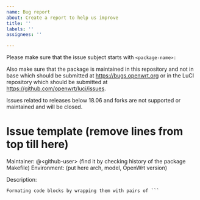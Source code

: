 ```yaml
---
name: Bug report
about: Create a report to help us improve
title: ''
labels: ''
assignees: ''

---
```


Please make sure that the issue subject starts with `<package-name>: `

Also make sure that the package is maintained in this repository and not in base which should be submitted at https://bugs.openwrt.org or in the LuCI repository which should be submitted at https://github.com/openwrt/luci/issues.

Issues related to releases below 18.06 and forks are not supported or maintained and will be closed.

# Issue template (remove lines from top till here)

Maintainer: @\<github-user> (find it by checking history of the package Makefile)
Environment: (put here arch, model, OpenWrt version)

Description:

```
Formating code blocks by wrapping them with pairs of ```
```
